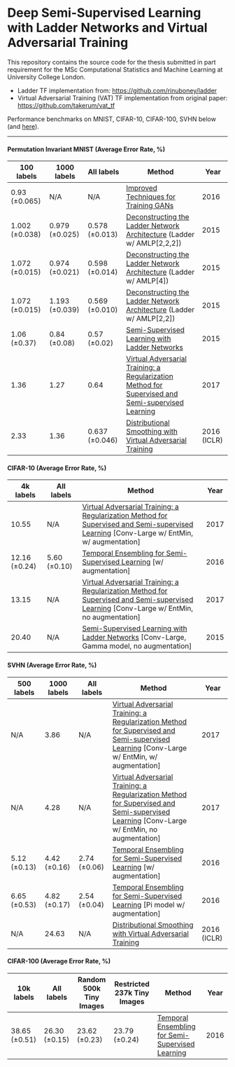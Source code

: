 # Deep Semi-Supervised Learning with Ladder Networks and Virtual Adversarial Training

This repository contains the source code for the thesis submitted in part requirement for the MSc Computational Statistics and Machine Learning at University College London.

* Ladder TF implementation from: https://github.com/rinuboney/ladder 
* Virtual Adversarial Training (VAT) TF implementation from original paper: https://github.com/takerum/vat_tf


Performance benchmarks on MNIST, CIFAR-10, CIFAR-100, SVHN below (and [here](http://www.sakishinoda.com/2017/07/05/semisupervised-deep-learning-classification-results.html)). 

---


#### Permutation Invariant MNIST (Average Error Rate, %)

| 100 labels  | 1000 labels   | All labels | Method   | Year  |
|---|---|---|---|---| 
| 0.93 (±0.065) | N/A | N/A | [Improved Techniques for Training GANs](https://arxiv.org/abs/1606.03498) | 2016 |
| 1.002 (±0.038)| 0.979 (±0.025) | 0.578 (±0.013) | [Deconstructing the Ladder Network Architecture](http://arxiv.org/abs/1511.06430) (Ladder w/ AMLP[2,2,2]) | 2015 |
| 1.072 (±0.015)| 0.974 (±0.021) | 0.598 (±0.014) | [Deconstructing the Ladder Network Architecture](http://arxiv.org/abs/1511.06430) (Ladder w/ AMLP[4]) | 2015 |
| 1.072 (±0.015)| 1.193 (±0.039) | 0.569 (±0.010) | [Deconstructing the Ladder Network Architecture](http://arxiv.org/abs/1511.06430) (Ladder w/ AMLP[2,2]) | 2015 |
| 1.06 (±0.37) | 0.84 (±0.08) | 0.57 (±0.02) | [Semi-Supervised Learning with Ladder Networks](http://arxiv.org/abs/1507.02672) | 2015 |
| 1.36 | 1.27 | 0.64 | [Virtual Adversarial Training: a Regularization Method for Supervised and Semi-supervised Learning](http://arxiv.org/abs/1704.03976) | 2017 |
| 2.33 | 1.36 | 0.637 (±0.046) | [Distributional Smoothing with Virtual Adversarial Training](https://arxiv.org/abs/1507.00677) | 2016 (ICLR) |



#### CIFAR-10 (Average Error Rate, %)

| 4k labels | All labels | Method | Year |
|---|---|---|---|
| 10.55 | N/A | [Virtual Adversarial Training: a Regularization Method for Supervised and Semi-supervised Learning](http://arxiv.org/abs/1704.03976) [Conv-Large w/ EntMin, w/ augmentation] | 2017 |
| 12.16 (±0.24)| 5.60 (±0.10) | [Temporal Ensembling for Semi-Supervised Learning](http://arxiv.org/abs/1610.02242) [w/ augmentation]  | 2016 |
| 13.15 | N/A | [Virtual Adversarial Training: a Regularization Method for Supervised and Semi-supervised Learning](http://arxiv.org/abs/1704.03976) [Conv-Large w/ EntMin, no augmentation] | 2017 |
| 20.40 | N/A | [Semi-Supervised Learning with Ladder Networks](http://arxiv.org/abs/1507.02672) [Conv-Large, Gamma model, no augmentation] | 2015 |


#### SVHN (Average Error Rate, %)

| 500 labels | 1000 labels | All labels | Method | Year |
|---|---|---|---|---|
| N/A | 3.86 | N/A | [Virtual Adversarial Training: a Regularization Method for Supervised and Semi-supervised Learning](http://arxiv.org/abs/1704.03976) [Conv-Large w/ EntMin, w/ augmentation] | 2017 |
| N/A | 4.28 | N/A | [Virtual Adversarial Training: a Regularization Method for Supervised and Semi-supervised Learning](http://arxiv.org/abs/1704.03976) [Conv-Large w/ EntMin, no augmentation] | 2017 |
| 5.12 (±0.13) | 4.42 (±0.16) | 2.74 (±0.06) | [Temporal Ensembling for Semi-Supervised Learning](http://arxiv.org/abs/1610.02242) [w/ augmentation] | 2016 |
| 6.65 (±0.53) | 4.82 (±0.17) | 2.54 (±0.04) | [Temporal Ensembling for Semi-Supervised Learning](http://arxiv.org/abs/1610.02242) [Pi model w/ augmentation] | 2016 |
| N/A | 24.63 | N/A | [Distributional Smoothing with Virtual Adversarial Training](https://arxiv.org/abs/1507.00677) | 2016 (ICLR) | 



#### CIFAR-100 (Average Error Rate, %)
| 10k labels | All labels | Random 500k Tiny Images | Restricted 237k Tiny Images | Method | Year |
|---|---|---|---|---|--|
| 38.65 (±0.51) | 26.30 (±0.15) | 23.62 (±0.23) | 23.79 (±0.24) | [Temporal Ensembling for Semi-Supervised Learning](http://arxiv.org/abs/1610.02242) | 2016 |
